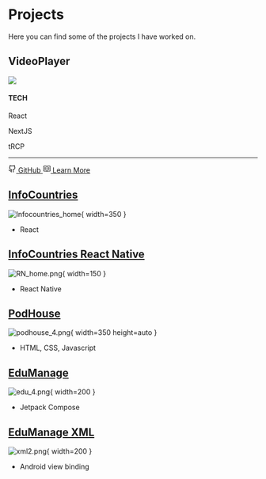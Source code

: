 # Projects

<style>
@import './css/projects.css';
</style>

Here you can find some of the projects I have worked on.

<div class="project-card">
  <h2 class="project-card-title">VideoPlayer</h2>

  <img class="project-card-img" src="/assets/vp-4.png" />

  <div class="tech-section">
    <h4 class="tech-title">
      TECH
    </h4>
    <div class="tech-technology-container">
      <p class="tech-technology">
        React
      </p>
      <p class="tech-technology">
        NextJS
      </p>
      <p class="tech-technology">
        tRCP
      </p>
    </div>
    <hr />
    <div class="tech-button-container">
<!--
<a class="tech-button" href="https://codesandbox.io/p/github/CosmeValera/video-player-nextjs/main?import=true">
        <svg xmlns="http://www.w3.org/2000/svg" width="16" height="16" viewBox="0 0 24 24" fill="none" stroke="currentColor" stroke-width="2" stroke-linecap="round" stroke-linejoin="round" class="lucide lucide-external-link mr-2 h-4 w-4" data-id="21"><path d="M15 3h6v6"></path><path d="M10 14 21 3"></path><path d="M18 13v6a2 2 0 0 1-2 2H5a2 2 0 0 1-2-2V8a2 2 0 0 1 2-2h6"></path></svg>
        Live Demo
      </a>
-->
      <a class="tech-button" href="https://github.com/JuanValeraDev/video-player-nextjs">
        <svg xmlns="http://www.w3.org/2000/svg" width="16" height="16" viewBox="0 0 24 24" fill="none" stroke="currentColor" stroke-width="2" stroke-linecap="round" stroke-linejoin="round" class="lucide lucide-github mr-2 h-4 w-4" data-id="8"><path d="M15 22v-4a4.8 4.8 0 0 0-1-3.5c3 0 6-2 6-5.5.08-1.25-.27-2.48-1-3.5.28-1.15.28-2.35 0-3.5 0 0-1 0-3 1.5-2.64-.5-5.36-.5-8 0C6 2 5 2 5 2c-.3 1.15-.3 2.35 0 3.5A5.403 5.403 0 0 0 4 9c0 3.5 3 5.5 6 5.5-.39.49-.68 1.05-.85 1.65-.17.6-.22 1.23-.15 1.85v4"></path><path d="M9 18c-4.51 2-5-2-7-2"></path></svg>
        GitHub
      </a>
      <a class="tech-button" href="videoPlayer.html">
        <svg width="16" height="16" viewBox="0 0 16 16" xmlns="http://www.w3.org/2000/svg" fill="currentColor"><path fill-rule="evenodd" clip-rule="evenodd" d="M14.5 2H9l-.35.15-.65.64-.65-.64L7 2H1.5l-.5.5v10l.5.5h5.29l.86.85h.7l.86-.85h5.29l.5-.5v-10l-.5-.5zm-7 10.32l-.18-.17L7 12H2V3h4.79l.74.74-.03 8.58zM14 12H9l-.35.15-.14.13V3.7l.7-.7H14v9zM6 5H3v1h3V5zm0 4H3v1h3V9zM3 7h3v1H3V7zm10-2h-3v1h3V5zm-3 2h3v1h-3V7zm0 2h3v1h-3V9z"/></svg>
        Learn More
      </a>
    </div>
  </div>
</div>

## [InfoCountries](./infoCountries.html)

![Infocountries_home](/assets/Infocountries_home.png ){ width=350 }

* React

## [InfoCountries React Native](./infoCountriesReactNative.html)

![RN_home.png](/assets/RN_home.png){ width=150 }

* React Native

## [PodHouse](./podHouse.html)

![podhouse_4.png](/assets/podhouse_4.png){ width=350 height=auto }

* HTML, CSS, Javascript

## [EduManage](./eduManageJetpackCompose.html)

![edu_4.png](/assets/edu4.png){ width=200 }

* Jetpack Compose

## [EduManage XML](./eduManageXML.html)

![xml2.png](/assets/xml2.png){ width=200 }

* Android view binding
